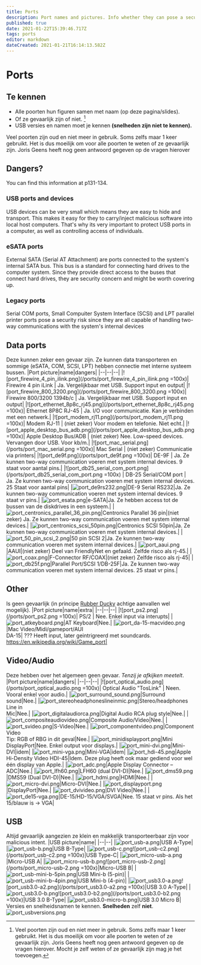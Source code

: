 ```yaml
---
title: Ports
description: Port names and pictures. Info whether they can pose a security risk or not.
published: true
date: 2021-01-22T15:39:46.717Z
tags: ports
editor: markdown
dateCreated: 2021-01-21T16:14:13.582Z
---
```


# Ports
## Te kennen
- Alle poorten hun figuren samen met naam (op deze pagina/slides).
- Of ze gevaarlijk zijn of niet. [^1]
- USB versies en namen moet je kennen **(snelheden zijn niet te kennen).**

Veel poorten zijn oud en niet meer in gebruik. Soms zelfs maar 1 keer gebruikt. Het is dus moeilijk om voor alle poorten te weten of ze gevaarlijk zijn. Joris Geens heeft nog geen antwoord gegeven op de vragen hierover

## Dangers?
You can find this information at p131-134.
### USB ports and devices
USB devices can be very small which means they are easy to hide and transport. This makes it easy for they to carry/inject malicious software into local host computers.
That's why its very important to protect USB ports in a computer, as well as controlling access of individuals.

### eSATA ports
External SATA (Serial AT Attachment) are ports connected to the system's internal SATA bus. This bus is a standard for connecting hard drives to the computer system. Since they provide direct access to the buses that connect hard drives, they are security concern and might be worth covering up.

### Legacy ports
Serial COM ports, Small Compuiter System Interface (SCSI) and LPT parallel printer ports pose a security risk since they are all capable of handling two-way communications with the system's internal devices

## Data ports
Deze kunnen zeker een gevaar zijn. Ze kunnen data transporteren en sommige (eSATA, COM, SCSI, LPT) hebben connectie met interne systeem bussen.
|Port picture|name|dangers|
|--|--|--|
|![port_firewire_4_pin_ilink.png](/ports/port_firewire_4_pin_ilink.png =100x)| Firewire 4 pin iLink | Ja. Vergelijkbaar met USB. Support input en output|
|![port_firewire_800_3200.png](/ports/port_firewire_800_3200.png =100x)| Firewire 800/3200 1394b/c | Ja. Vergelijkbaar met USB. Support input en output|
|![port_ethernet_8p8c_rj45.png](/ports/port_ethernet_8p8c_rj45.png =100x)| Ethernet 8P8C RJ-45 | Ja. I/O voor communicatie. Kan je verbinden met een netwerk.|
|![port_modem_rj11.png](/ports/port_modem_rj11.png =100x)| Modem RJ-11 | (niet zeker) Voor modem en telefonie. Niet echt.|
|![port_apple_desktop_bus_adb.png](/ports/port_apple_desktop_bus_adb.png =100x)| Apple Desktop Bus/ADB | (niet zeker) Nee. Low-speed devices. Vervangen door USB. Voor kb/m.|
|![port_mac_serial.png](/ports/port_mac_serial.png =100x)| Mac Serial | (niet zeker) Communicatie via printers|
|![port_de9f.png](/ports/port_de9f.png =100x)| DE-9F | Ja. Ze kunnen two-way communication voeren met system internal devices. 9 staat voor aantal pins.|
|![port_db25_serial_com_port.png](/ports/port_db25_serial_com_port.png =100x) | DB-25 Serial/COM port | Ja. Ze kunnen two-way communication voeren met system internal devices. 25 Staat voor aantal pins|
|![port_de9rs232.png](/ports/port_de9rs232.png)|DE-9 Serial RS232|Ja. Ze kunnen two-way communication voeren met system internal devices. 9 staat vr pins.|
|![port_esata.png](/ports/port_esata.png)|e-SATA|Ja. Ze hebben access tot de bussen van de diskdrives in een systeem.|
|![port_centronics_parallel_36_pin.png](/ports/port_centronics_parallel_36_pin.png)|Centronics Parallel 36 pin|(niet zeker) Ja. Ze kunnen two-way communication voeren met system internal devices.|
|![port_centronics_scsi_50pin.png](/ports/port_centronics_scsi_50pin.png)|Centronics SCSI 50pin|Ja. Ze kunnen two-way communication voeren met system internal devices.|
|![port_50_pin_scsi_2.png](/ports/port_50_pin_scsi_2.png)|50 pin SCSI 2|Ja. Ze kunnen two-way communication voeren met system internal devices.|
|![port_aaui.png](/ports/port_aaui.png)|AAUI|(niet zeker) Deel van FriendlyNet en gefaald. Zelfde risco als rj-45.|
|![port_coax.png](/ports/port_coax.png)|F-Connector RF/COAX|(niet zeker) Zelfde risco als rj-45|
|![port_db25f.png](/ports/port_db25f.png)|Parallel Port/SCSI 1/DB-25F|Ja. Ze kunnen two-way communication voeren met system internal devices. 25 staat vr pins.|
## Other
Is geen gevaarlijk (in principe [Rubber Ducky](https://www.plurilock.com/answers/rubber-ducky-attack-what-does-rubber-ducky-attack-mean/) achtige aanvallen wel mogelijk).
|Port picture|name|extra|
|--|--|--|
|![port_ps2.png](/ports/port_ps2.png =100x)| PS/2 | Nee. Enkel input via interupts|
|![port_atkeyboard.png](/ports/port_atkeyboard.png)|AT Keyboard|Nee.|
|![port_da-15-macvideo.png](/ports/port_da-15-macvideo.png)|Mac Video/Midi/gameport/AUI<br>DA-15| ??? Heeft input, later geintrigreerd met soundcards.
https://en.wikipedia.org/wiki/Game_port|

## Video/Audio
Deze hebben over het algemeen geen gevaar. *Tenzij je afkijken meetelt*.
|Port picture|name|dangers|
|--|--|--|
|![port_optical_audio.png](/ports/port_optical_audio.png =100x)| Optical Audio "TosLink" | Neen. Vooral enkel voor audio.|
|![port_surround_sound.png](/ports/port_surround_sound.png)|Surround sound|Nee.|
|![port_stereoheadphoneslineinmic.png](/ports/port_stereoheadphoneslineinmic.png)|Stereo/headphones<br>Line in<br>Mic|Nee.|
|![port_digitalaudiorca.png](/ports/port_digitalaudiorca.png)|Digital Audio RCA plug style|Nee.|
|![port_compositeaudiovideo.png](/ports/port_compositeaudiovideo.png)|Composite Audio/Video|Nee.|
|![port_svideo.png](/ports/port_svideo.png)|S-Video|Nee.|
|![port_componentvideo.png](/ports/port_componentvideo.png)|Component Video<br>Tip: RGB of RBG in dit geval|Nee.|
|![port_minidisplayport.png](/ports/port_minidisplayport.png)|Mini DisplayPort|Nee. Enkel output voor displays.|
|![port_mini-dvi.png](/ports/port_mini-dvi.png)|Mini-DVI|idem|
|![port_mini-vga.png](/ports/port_mini-vga.png)|Mini-VGA|idem|
|![port_hdi-45.png](/ports/port_hdi-45.png)|Apple Hi-Density Video HDI-45|Idem. Deze plug heeft ook maar gediend voor wel één display van Apple.|
|![port_adc.png](/ports/port_adc.png)|Apple Display Connector – ADC|Nee.|
|![port_lfh60.png](/ports/port_lfh60.png)|LFH60 (dual DVI-D)|Nee.|
|![port_dms59.png](/ports/port_dms59.png)|DMS59 (Dual DVI-D)|Nee.|
|![port_hdmi.png](/ports/port_hdmi.png)|HDMI|Nee.|
|![port_micro-dvi.png](/ports/port_micro-dvi.png)|Micro-DVI|Nee.|
|![port_displayport.png](/ports/port_displayport.png)|DisplayPort|Nee.|
|![port_dvivideo.png](/ports/port_dvivideo.png)|DVI Video|Nee.|
|![port_de15-vga.png](/ports/port_de15-vga.png)|DE-15/HD-15/VGA/SVGA|Nee. 15 staat vr pins. Als het 15/blauw is -> VGA|
## USB
Altijd gevaarlijk aangezien ze klein en makkelijk transporteerbaar zijn voor malicious intent.
|USB picture|name|
|--|--|
|![port_usb-a.png](/ports/port_usb-a.png)|USB A-Type|
|![port_usb-b.png](/ports/port_usb-b.png)|USB B-Type|
|![port_usb-c.png](/ports/port_usb-c.png)![port_usb-c2.png](/ports/port_usb-c2.png =100x)|USB Type-C|
|![port_micro-usb-a.png](/ports/port_micro-usb-a.png)|Micro-USB A|
|![port_micro-usb-b.png](/ports/port_micro-usb-b.png)![port_micro-usb-2.png](/ports/port_micro-usb-2.png =100x)|Micro-USB B|
|![port_usb-mini-b-5pin.png](/ports/port_usb-mini-b-5pin.png)|USB Mini-b (5-pin)|
|![port_usb-mini-b-4pin.png](/ports/port_usb-mini-b-4pin.png)|USB Mini-b (4-pin)|
|![port_usb3.0-a.png](/ports/port_usb3.0-a.png)![port_usb3.0-a2.png](/ports/port_usb3.0-a2.png =100x)|USB 3.0 A-Type|
|![port_usb3.0-b.png](/ports/port_usb3.0-b.png)![port_usb3.0-b2.png](/ports/port_usb3.0-b2.png =100x)|USB 3.0 B-Type|
|![port_usb3.0-micro-b.png](/ports/port_usb3.0-micro-b.png)|USB 3.0 Micro B|
Versies en snelheidsnamen te kennen. **Snelheden** zelf **niet**.
![port_usbversions.png](/ports/port_usbversions.png)

[^1]: Veel poorten zijn oud en niet meer in gebruik. Soms zelfs maar 1 keer gebruikt. Het is dus moeilijk om voor alle poorten te weten of ze gevaarlijk zijn. Joris Geens heeft nog geen antwoord gegeven op de vragen hierover.
Mocht je zelf weten of ze gevaarlijk zijn mag je het toevoegen.
